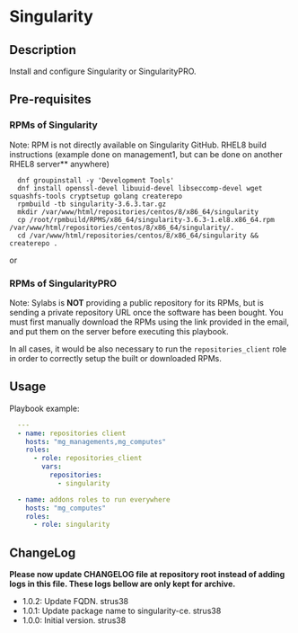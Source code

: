 # Singularity

## Description

Install and configure Singularity or SingularityPRO.

## Pre-requisites

### RPMs of Singularity

Note: RPM is not directly available on Singularity GitHub.
RHEL8 build instructions (example done on management1, but can be done on
another RHEL8 server** anywhere)

```
  dnf groupinstall -y 'Development Tools'
  dnf install openssl-devel libuuid-devel libseccomp-devel wget squashfs-tools cryptsetup golang createrepo
  rpmbuild -tb singularity-3.6.3.tar.gz
  mkdir /var/www/html/repositories/centos/8/x86_64/singularity
  cp /root/rpmbuild/RPMS/x86_64/singularity-3.6.3-1.el8.x86_64.rpm /var/www/html/repositories/centos/8/x86_64/singularity/.
  cd /var/www/html/repositories/centos/8/x86_64/singularity && createrepo .
```

or

### RPMs of SingularityPRO

Note: Sylabs is **NOT** providing a public repository for its RPMs, but is
sending a private repository URL once the software has been bought.
You must first manually download the RPMs using the link provided in the email,
and put them on the server before executing this playbook.

In all cases, it would be also necessary to run the `repositories_client` role
in order to correctly setup the built or downloaded RPMs.

## Usage

Playbook example:

```yaml
  ---
  - name: repositories client
    hosts: "mg_managements,mg_computes"
    roles:
      - role: repositories_client
        vars:
          repositories:
            - singularity

  - name: addons roles to run everywhere
    hosts: "mg_computes"
    roles:
      - role: singularity
```

## ChangeLog

**Please now update CHANGELOG file at repository root instead of adding logs in this file.
These logs bellow are only kept for archive.**

* 1.0.2: Update FQDN. strus38
* 1.0.1: Update package name to singularity-ce. strus38
* 1.0.0: Initial version. strus38
